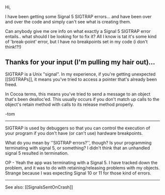 Hi,

I have been getting some Signal 5 SIGTRAP errors... and have been over and over the code and simply can't see what is creating them.

Can anybody give me ore info on what exactly a Signal 5 SIGTRAP error entails.. what should I be looking for to fix it? All I know is tat it's some kind of 'break-point' error, but I have no breakpoints set in my code (i don't think!?!)

Thanks for your input (I'm pulling my hair out)...
----
SIGTRAP is a Unix "signal". In my experience, if you're getting unexpected [[SIGTRAPs]], it means you've tried to access a pointer that's already been freed.

In Cocoa terms, this means you've tried to send a message to an object that's been dealloc'ed. This usually occurs if you don't match up calls to the object's retain method with calls to its release method properly.

-tom

----

SIGTRAP is used by debuggers so that you can control the execution of your program if you don't have (or can't use) hardware breakpoints.

What do you mean by ''SIGTRAP errors?'', though?  Is your programming terminating with signal 5, or something?  I didn't think that an unhandled signal 5 resulted in termination.

OP - Yeah the app was terminating with a Signal 5. I have tracked down the problem, and it was to do with retaining/releasing problems with my objects. Strange because I was expecting Signal 10 or 11 for those kind of errors.

----

See also: [[SignalsSentOnCrash]]